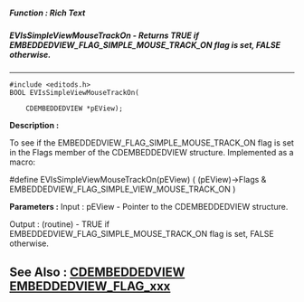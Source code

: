 ##### Function : Rich Text
##### EVIsSimpleViewMouseTrackOn - Returns TRUE if EMBEDDEDVIEW_FLAG_SIMPLE_MOUSE_TRACK_ON flag is set, FALSE otherwise.
---
```
#include <editods.h>
BOOL EVIsSimpleViewMouseTrackOn(

	CDEMBEDDEDVIEW *pEView);
```
**Description :**

To see if the EMBEDDEDVIEW_FLAG_SIMPLE_MOUSE_TRACK_ON flag is set in the Flags 
member of the CDEMBEDDEDVIEW structure.  Implemented as a macro:

#define EVIsSimpleViewMouseTrackOn(pEView) ( (pEView)->Flags & 
EMBEDDEDVIEW_FLAG_SIMPLE_VIEW_MOUSE_TRACK_ON )

**Parameters :**
Input :
pEView  -  Pointer to the CDEMBEDDEDVIEW structure.

Output :
(routine)  -  TRUE if EMBEDDEDVIEW_FLAG_SIMPLE_MOUSE_TRACK_ON flag is set, FALSE otherwise.



**See Also :**
[CDEMBEDDEDVIEW](/domino-c-api-docs/reference/Data/CDEMBEDDEDVIEW)
[EMBEDDEDVIEW_FLAG_xxx](/domino-c-api-docs/reference/Symb/EMBEDDEDVIEW_FLAG_xxx)
---
